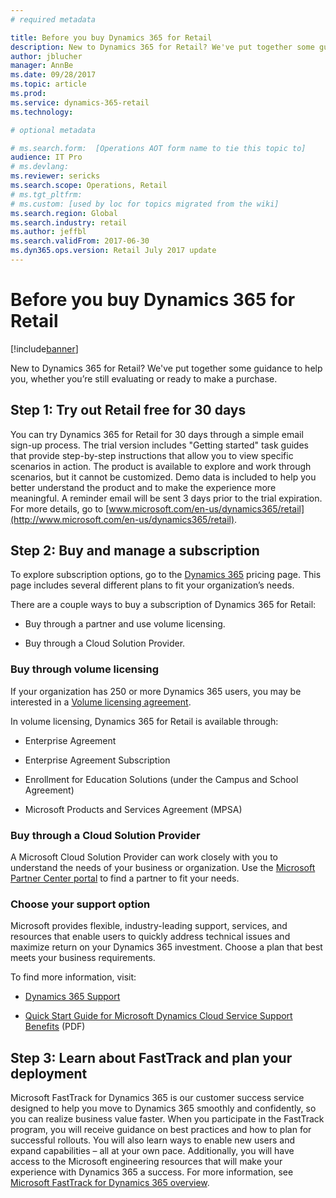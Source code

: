 ```yaml
---
# required metadata

title: Before you buy Dynamics 365 for Retail
description: New to Dynamics 365 for Retail? We've put together some guidance to help you, whether you’re still evaluating or ready to make a purchase.
author: jblucher
manager: AnnBe
ms.date: 09/28/2017
ms.topic: article
ms.prod: 
ms.service: dynamics-365-retail
ms.technology: 

# optional metadata

# ms.search.form:  [Operations AOT form name to tie this topic to]
audience: IT Pro
# ms.devlang: 
ms.reviewer: sericks
ms.search.scope: Operations, Retail 
# ms.tgt_pltfrm: 
# ms.custom: [used by loc for topics migrated from the wiki]
ms.search.region: Global
ms.search.industry: retail
ms.author: jeffbl
ms.search.validFrom: 2017-06-30 
ms.dyn365.ops.version: Retail July 2017 update 
---
```


# Before you buy Dynamics 365 for Retail

[!include[banner](../../includes/banner.md)]

New to Dynamics 365 for Retail? We've put together some guidance to help you, whether you’re still evaluating or ready to make a purchase.

Step 1: Try out Retail free for 30 days
-----------------------------------------

You can try Dynamics 365 for Retail for 30 days through a simple email sign-up process. The trial version includes "Getting started" task guides that provide step-by-step instructions that allow you to view specific scenarios in action. The product is available to explore and work through scenarios, but it cannot be customized. Demo data is included to help you better understand the product and to make the experience more meaningful. A reminder email will be sent 3 days prior to the trial expiration. For more details, go to [www.microsoft.com/en-us/dynamics365/retail](http://www.microsoft.com/en-us/dynamics365/retail).

Step 2: Buy and manage a subscription
---------------------------------------

To explore subscription options, go to the [Dynamics 365](https://www.microsoft.com/en-us/dynamics365/pricing) pricing page. This page includes several different plans to fit your organization’s needs.

There are a couple ways to buy a subscription of Dynamics 365 for Retail:

-   Buy through a partner and use volume licensing.

-   Buy through a Cloud Solution Provider.

### Buy through volume licensing

If your organization has 250 or more Dynamics 365 users, you may be interested in a [Volume licensing agreement](https://www.microsoft.com/en-us/licensing/how-to-buy/how-to-buy.aspx).

In volume licensing, Dynamics 365 for Retail is available through:

-   Enterprise Agreement

-   Enterprise Agreement Subscription

-   Enrollment for Education Solutions (under the Campus and School Agreement)

-   Microsoft Products and Services Agreement (MPSA)

### Buy through a Cloud Solution Provider

A Microsoft Cloud Solution Provider can work closely with you to understand the needs of your business or organization. Use the [Microsoft Partner Center portal](https://partnercenter.microsoft.com/en-us/partner/home) to find a partner to fit your needs.

### Choose your support option

Microsoft provides flexible, industry-leading support, services, and resources that enable users to quickly address technical issues and maximize return on your Dynamics 365 investment. Choose a plan that best meets your business requirements.

To find more information, visit:

-   [Dynamics 365 Support](https://www.microsoft.com/en-us/dynamics365/support)

-   [Quick Start Guide for Microsoft Dynamics Cloud Service Support Benefits](http://go.microsoft.com/fwlink/?LinkId=530335) (PDF)

Step 3: Learn about FastTrack and plan your deployment
----------------------------------------------------------

Microsoft FastTrack for Dynamics 365 is our customer success service designed to help you move to Dynamics 365 smoothly and confidently, so you can realize business value faster. When you participate in the FastTrack program, you will receive guidance on best practices and how to plan for successful rollouts. You will also learn ways to enable new users and expand capabilities – all at your own pace. Additionally, you will have access to the Microsoft engineering resources that will make your experience with Dynamics 365 a success. For more information, see [Microsoft FastTrack for Dynamics 365 overview](../../fin-and-ops/get-started/fasttrack-dynamics-365-overview.md). 
